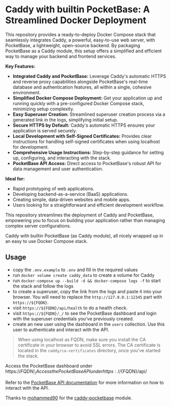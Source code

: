 # Caddy with builtin PocketBase: A Streamlined Docker Deployment

This repository provides a ready-to-deploy Docker Compose stack that seamlessly integrates Caddy, a powerful, easy-to-use web server, with PocketBase, a lightweight, open-source backend. By packaging PocketBase as a Caddy module, this setup offers a simplified and efficient way to manage your backend and frontend services.

**Key Features:**

* **Integrated Caddy and PocketBase:** Leverage Caddy's automatic HTTPS and reverse proxy capabilities alongside PocketBase's real-time database and authentication features, all within a single, cohesive environment.
* **Simplified Docker Compose Deployment:** Get your application up and running quickly with a pre-configured Docker Compose stack, minimizing setup complexity.
* **Easy Superuser Creation:** Streamlined superuser creation process via a generated link in the logs, simplifying initial setup.
* **Secure HTTPS by Default:** Caddy's automatic HTTPS ensures your application is served securely.
* **Local Development with Self-Signed Certificates:** Provides clear instructions for handling self-signed certificates when using localhost for development.
* **Comprehensive Usage Instructions:** Step-by-step guidance for setting up, configuring, and interacting with the stack.
* **PocketBase API Access:** Direct access to PocketBase's robust API for data management and user authentication.

**Ideal for:**

* Rapid prototyping of web applications.
* Developing backend-as-a-service (BaaS) applications.
* Creating simple, data-driven websites and mobile apps.
* Users looking for a straightforward and efficient development workflow.

This repository streamlines the deployment of Caddy and PocketBase, empowering you to focus on building your application rather than managing complex server configurations.


Caddy with builtin PocketBase (as Caddy module), all nicely wrapped up in an
easy to use Docker Compose stack.

## Usage

- copy the `.env.example` to `.env` and fill in the required values
- run `docker volume create caddy_data` to create a volume for Caddy
- run `docker-compose up --build -d && docker-compose logs -f` to start the
  stack and follow the logs
- to create a superuser, copy the link from the logs and paste it into your
  browser. You will need to replace the `http://127.0.0.1:12345` part with
  `https://${FQDN}`.
- visit `https://${FQDN}/api/health` to do a health check.
- visit `https://${FQDN}/_/` to see the PocketBase dashboard and login with the
  superuser credentials you've previously created.
- create an new user using the dashboard in the `users` collection. Use this user
  to authenticate and interact with the API.

> When using localhost as FQDN, make sure you install the CA certificate in your
> browser to avoid SSL errors. The CA certificate is located in the
> `caddy/ca-certificates` directory, once you've started the stack.

Access the PocketBase dashboard under https://${FQDN}/_/
Access the PocketBase API under https://${FQDN}/api/

Refer to the [PocketBase API documentation](https://pocketbase.io/docs/api-records/)
for more information on how to interact with the API.

Thanks to [mohammed90](https://github.com/mohammed90) for the
[caddy-pocketbase](https://github.com/mohammed90/caddy-pocketbase) module.
